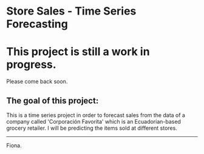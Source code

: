 # Store Sales - Time Series Forecasting
# This project is still a work in progress. 
Please come back soon. 

## The goal of this project:

This is a time series project in order to forecast sales from the data of a company called 'Corporación Favorita' which is an Ecuadorian-based grocery retailer. I will be predicting the items sold at different stores.

____
Fiona.
